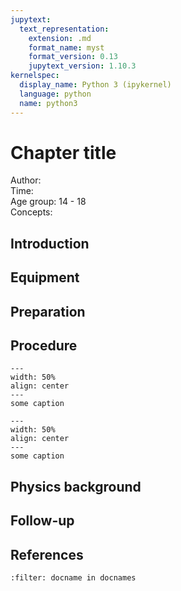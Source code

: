 ```yaml
---
jupytext:
  text_representation:
    extension: .md
    format_name: myst
    format_version: 0.13
    jupytext_version: 1.10.3
kernelspec:
  display_name: Python 3 (ipykernel)
  language: python
  name: python3
---
```


# Chapter title


Author:     \
Time:	  	\
Age group:	14 - 18\
Concepts:	

## Introduction

## Equipment

## Preparation

## Procedure

```{figure} demo30_figure1.JPG
---
width: 50%
align: center
---
some caption
```

```{figure} demo30_figure2.JPG
---
width: 50%
align: center
---
some caption
```
## Physics background

## Follow-up

## References
```{bibliography}
:filter: docname in docnames
```